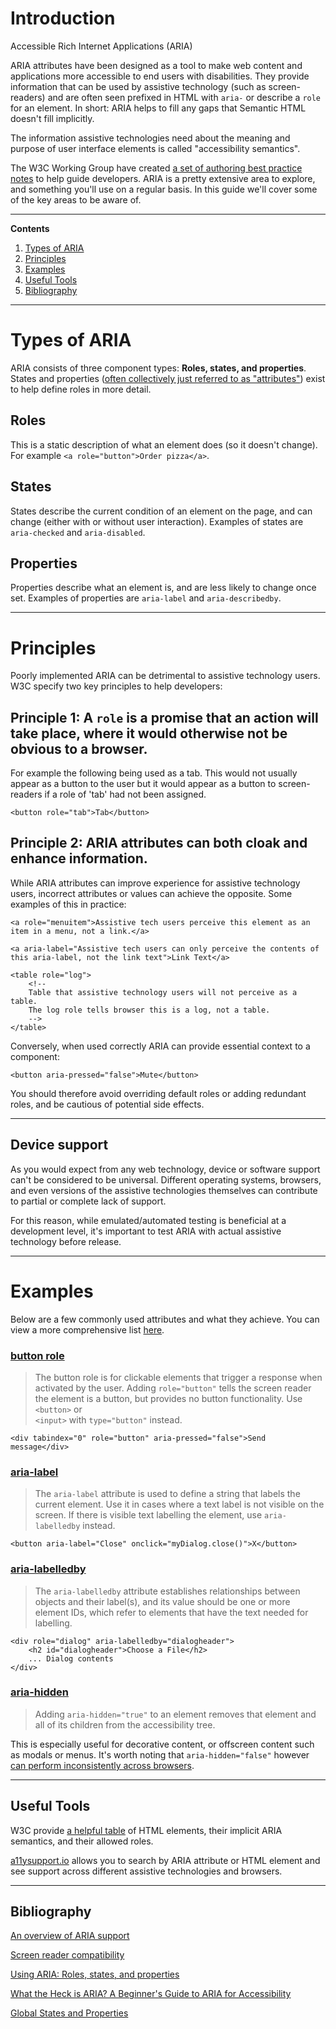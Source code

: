 # Introduction

Accessible Rich Internet Applications (ARIA)

ARIA attributes have been designed as a tool to make web content and applications more accessible to end users with disabilities. They provide information that can be used by assistive technology (such as screen-readers) and are often seen prefixed in HTML with `aria-` or describe a `role` for an element. In short: ARIA helps to fill any gaps that Semantic HTML doesn't fill implicitly.

The information assistive technologies need about the meaning and purpose of user interface elements is called "accessibility semantics".

The W3C Working Group have created [a set of authoring best practice notes](https://www.w3.org/TR/wai-aria-practices-1.1/) to help guide developers. ARIA is a pretty extensive area to explore, and something you'll use on a regular basis. In this guide we'll cover some of the key areas to be aware of.

---

**Contents**

1. [Types of ARIA](#types-of-aria)
2. [Principles](#principles)
3. [Examples](#examples)
4. [Useful Tools](##useful-tools)
5. [Bibliography](##bibliography)

---

# Types of ARIA

ARIA consists of three component types: **Roles, states, and properties**. States and properties ([often collectively just referred to as "attributes"](https://www.w3.org/TR/wai-aria-1.0/states_and_properties)) exist to help define roles in more detail.

## Roles

This is a static description of what an element does (so it doesn't change). For example `<a role="button">Order pizza</a>`.

## States

States describe the current condition of an element on the page, and can change (either with or without user interaction). Examples of states are `aria-checked` and `aria-disabled`.

## Properties

Properties describe what an element is, and are less likely to change once set. Examples of properties are `aria-label` and `aria-describedby`.

---

# Principles

Poorly implemented ARIA can be detrimental to assistive technology users. W3C specify two key principles to help developers:

## **Principle 1:** A `role` is a promise that an action will take place, where it would otherwise not be obvious to a browser.

For example the following being used as a tab. This would not usually appear as a button to the user but it would appear as a button to screen-readers if a role of 'tab' had not been assigned.

```
<button role="tab">Tab</button>
```

## **Principle 2:** ARIA attributes can both cloak and enhance information.

While ARIA attributes can improve experience for assistive technology users, incorrect attributes or values can achieve the opposite. Some examples of this in practice:

```
<a role="menuitem">Assistive tech users perceive this element as an item in a menu, not a link.</a>
```

```
<a aria-label="Assistive tech users can only perceive the contents of this aria-label, not the link text">Link Text</a>
```

```
<table role="log">
    <!--
    Table that assistive technology users will not perceive as a table.
    The log role tells browser this is a log, not a table.
    -->
</table>
```

Conversely, when used correctly ARIA can provide essential context to a component:

```
<button aria-pressed="false">Mute</button>
```

You should therefore avoid overriding default roles or adding redundant roles, and be cautious of potential side effects.

---

## Device support

As you would expect from any web technology, device or software support can't be considered to be universal. Different operating systems, browsers, and even versions of the assistive technologies themselves can contribute to partial or complete lack of support.

For this reason, while emulated/automated testing is beneficial at a development level, it's important to test ARIA with actual assistive technology before release.

---

# Examples

Below are a few commonly used attributes and what they achieve. You can view a more comprehensive list [here](https://developer.mozilla.org/en-US/docs/Web/Accessibility/ARIA/ARIA_Techniques).

### [button role](https://developer.mozilla.org/en-US/docs/Web/Accessibility/ARIA/Roles/button_role)

> The button role is for clickable elements that trigger a response when activated by the user. Adding `role="button"` tells the screen reader the element is a button, but provides no button functionality. Use  
> `<button>`
> or  
> `<input>` with `type="button"` instead.

```
<div tabindex="0" role="button" aria-pressed="false">Send message</div>
```

### [aria-label](https://developer.mozilla.org/en-US/docs/Web/Accessibility/ARIA/ARIA_Techniques/Using_the_aria-label_attribute)

> The `aria-label` attribute is used to define a string that labels the current element. Use it in cases where a text label is not visible on the screen. If there is visible text labelling the element, use `aria-labelledby` instead.

```
<button aria-label="Close" onclick="myDialog.close()">X</button>
```

### [aria-labelledby](https://developer.mozilla.org/en-US/docs/Web/Accessibility/ARIA/ARIA_Techniques/Using_the_aria-labelledby_attribute)

> The `aria-labelledby` attribute establishes relationships between objects and their label(s), and its value should be one or more element IDs, which refer to elements that have the text needed for labelling.

```
<div role="dialog" aria-labelledby="dialogheader">
    <h2 id="dialogheader">Choose a File</h2>
    ... Dialog contents
</div>
```

### [aria-hidden](https://developer.mozilla.org/en-US/docs/Web/Accessibility/ARIA/ARIA_Techniques/Using_the_aria-hidden_attribute)

> Adding `aria-hidden="true"` to an element removes that element and all of its children from the accessibility tree.

This is especially useful for decorative content, or offscreen content such as modals or menus. It's worth noting that `aria-hidden="false"` however [can perform inconsistently across browsers](https://www.w3.org/TR/wai-aria-1.1/#aria-hidden).

---

## Useful Tools

W3C provide [a helpful table](https://www.w3.org/TR/html-aria/#docconformance) of HTML elements, their implicit ARIA semantics, and their allowed roles.

[a11ysupport.io](https://a11ysupport.io/) allows you to search by ARIA attribute or HTML element and see support across different assistive technologies and browsers.

---

## Bibliography

[An overview of ARIA support](https://www.a11yproject.com/posts/2020-05-13-aria-has-perfect-support/)

[Screen reader compatibility](https://www.powermapper.com/tests/screen-readers/aria/)

[Using ARIA: Roles, states, and properties](https://developer.mozilla.org/en-US/docs/Web/Accessibility/ARIA/ARIA_Techniques)

[What the Heck is ARIA? A Beginner's Guide to ARIA for Accessibility](https://www.lullabot.com/articles/what-heck-aria-beginners-guide-aria-accessibility)

[Global States and Properties](https://www.w3.org/TR/wai-aria/#global_states)
